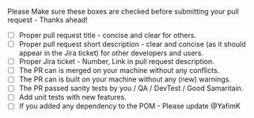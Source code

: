 Please Make sure these boxes are checked before submitting your pull request - Thanks ahead!

- [ ] Proper pull request title - concise and clear for others.
- [ ] Proper pull request short description - clear and concise (as it should appear in the Jira ticket) for other developers and users.
- [ ] Proper Jira ticket - Number, Link in pull request description.
- [ ] The PR can is merged on your machine without any conflicts.
- [ ] The PR can is built on your machine without any (new) warnings.
- [ ] The PR passed sanity tests by you / QA / DevTest / Good Samaritain.
- [ ] Add unit tests with new features.
- [ ] If you added any dependency to the POM - Please update @YafimK
